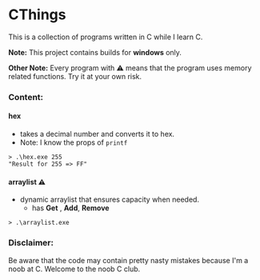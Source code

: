 # CThings

This is a collection of programs written in C while I learn C.

**Note:** This project contains builds for **windows** only.

**Other Note:** Every program with ⚠️ means that the program uses memory related functions. Try it at your own risk.
### Content:

#### hex 

- takes a decimal number and converts it to hex. 
- Note: I know the props of `printf`

```shell
> .\hex.exe 255
"Result for 255 => FF"
```

#### arraylist ⚠️
- dynamic arraylist that ensures capacity when needed.
  * has **Get** , **Add**, **Remove**

```shell
> .\arraylist.exe
```

### Disclaimer:

Be aware that the code may contain pretty nasty mistakes because I'm a noob at C.
Welcome to the noob C club.
